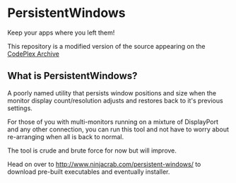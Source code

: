 # PersistentWindows
Keep your apps where you left them!

This repository is a modified version of the source appearing on the [CodePlex Archive](https://archive.codeplex.com/?p=persistentwindows)

## What is PersistentWindows?
A poorly named utility that persists window positions and size when the monitor display count/resolution adjusts and restores back to it's previous settings.

For those of you with multi-monitors running on a mixture of DisplayPort and any other connection, you can run this tool and not have to worry about re-arranging when all is back to normal.

The tool is crude and brute force for now but will improve.

Head on over to http://www.ninjacrab.com/persistent-windows/ to download pre-built executables and eventually installer.
